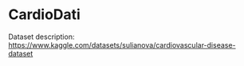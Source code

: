 # CardioDati
Dataset description: https://www.kaggle.com/datasets/sulianova/cardiovascular-disease-dataset
